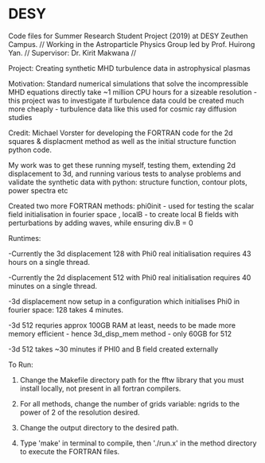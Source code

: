 # DESY

Code files for Summer Research Student Project (2019) at DESY Zeuthen Campus. //
Working in the Astroparticle Physics Group led by Prof. Huirong Yan. //
Supervisor: Dr. Kirit Makwana //

Project: Creating synthetic MHD turbulence data in astrophysical plasmas

Motivation: Standard numerical simulations that solve the incompressible MHD equations directly take ~1 million CPU hours for a sizeable resolution - this project was to investigate if turbulence data could be created much more cheaply - turbulence data like this used for cosmic ray diffusion studies

Credit: Michael Vorster for developing the FORTRAN code for the 2d squares & displacment method as well as the initial structure function python code. 

My work was to get these running myself, testing them, extending 2d displacement to 3d, and running various tests to analyse problems and validate the synthetic data with python: structure function, contour plots, power spectra etc

Created two more FORTRAN methods: phi0init - used for testing the scalar field initialisation in fourier space
                                  , localB - to create local B fields with perturbations by adding waves, while ensuring div.B = 0

Runtimes:

-Currently the 3d displacement 128 with Phi0 real initialisation requires 43 hours on a single thread.

-Currently the 2d displacement 512 with Phi0 real initialisation requires 40 minutes on a single thread.

-3d displacement now setup in a configuration which initialises Phi0 in fourier space: 128 takes 4 minutes.

-3d 512 requries approx 100GB RAM at least, needs to be made more memory efficient - hence 3d_disp_mem method - only 60GB for 512

-3d 512 takes ~30 minutes if PHI0 and B field created externally

To Run:

1. Change the Makefile directory path for the fftw library that you must install locally, not present in all fortran compilers.

2. For all methods, change the number of grids variable: ngrids to the power of 2  of the resolution desired.

3. Change the output directory to the desired path.

4. Type 'make' in terminal to compile, then './run.x' in the method directory to execute the FORTRAN files.



